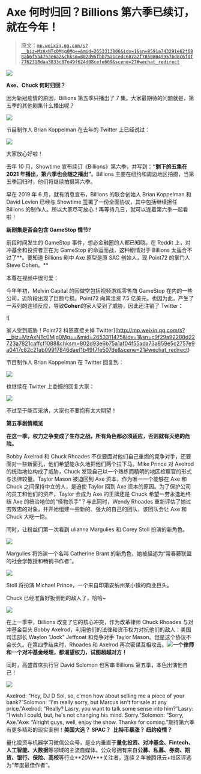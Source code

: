 # Axe 何时归回？Billions 第六季已续订，就在今年！

> 原文：[`mp.weixin.qq.com/s?__biz=MzAxNTc0Mjg0Mg==&mid=2653313006&idx=1&sn=8591a743291e62f688ab6f5a4753e6a2&chksm=802d95fbb75a1cedc687a2f78508049957bd8c6fdf7762318daa3833c87e49f624d08cefe669&scene=27#wechat_redirect`](http://mp.weixin.qq.com/s?__biz=MzAxNTc0Mjg0Mg==&mid=2653313006&idx=1&sn=8591a743291e62f688ab6f5a4753e6a2&chksm=802d95fbb75a1cedc687a2f78508049957bd8c6fdf7762318daa3833c87e49f624d08cefe669&scene=27#wechat_redirect)

![](img/817c601fc026ccfe2ee840069c1e016b.png)

**Axe、Chuck 何时归回？**

因为新冠疫情的原因，Billions 第五季只播出了 7 集。大家最期待的问题就是，第五季的其他剧集什么播出呢？

![](img/a2e53eb035dacba47b3c0214c99a9e36.png)

节目制作人 Brian Koppelman 在去年的 Twitter 上已经说过：

![](img/307bd0f06919d5224a0c77c028120e60.png)

大家放心好啦！ 

去年 10 月，Showtime 宣布续订《Billions》第六季，并写到：**“剩下的五集在 2021 年播出，第六季也会随之播出”**。Billions 主要在纽约和周边地区拍摄，当第五季回归时，他们将继续拍摄第六季。

早在 2019 年 6 月，就有消息宣布，Billions 的联合创始人 Brian Koppelman 和 David Levien 已经与 Showtime 签署了一份全面协议，其中包括继续担任 Billions 的制作人。所以大家尽可放心！再等待几日，就可以连着第六季一起看啦！

**新剧集是否会包含 GameStop 情节?**

前段时间发生的 GameStop 事件，想必金融圈的人都已知晓。在 Reddit 上，对冲基金和投资者正在为 GameStop 的命运而战，这种剧情对于 Billions 太适合不过了**。要知道 Billions 剧中 Axe 原型是原 SAC 创始人，现 Point72 的掌门人 Steve Cohen。**

本尊在视频中很可爱：

<mpvideosnap class="js_uneditable custom_select_card channels_iframe" data-pluginname="videosnap" data-id="export/UzFfAgtgekIEAQAAAAAA6KY3yeQWRQAAAAstQy6ubaLX4KHWvLEZgBPEl4MQejNLcJ74zNPgMItTlNpO0rshDYv7qE6we0tT" data-url="https://findermp.video.qq.com/251/20350/stodownload?encfilekey=XGocBFxVWK5dcyOOqpEU47RpBHQIvlhnOOUTV8ic19NGXxYNys15sEVmkic6IzkIxhuC15QgZicSgAB6V7rwic5UC0iaDpQEv28tpeGKibnZicicbqHzIoVwiatpPAJo4qw2VZkjnHmNkcIwrDjkBMJ6M23JXInmbAUJe1mra2aq0Jx2oKbHa9duAoc2RcQ&amp;adaptivelytrans=0&amp;bizid=1023&amp;dotrans=0&amp;hy=SH&amp;idx=1&amp;m=6e552ee5ec0f765cb28191d8e4026261&amp;token=cztXnd9GyrFAja2VYvGJOrfA0rYFKBibWgtXYQMnDLZMQw9DfoIY7ujG1PC6VRNVm" data-headimgurl="http://wx.qlogo.cn/finderhead/PiajxSqBRaEKvXGFncKMbkrcKDbkNR4afYFQBiaicj2k2RHdfKPYRGz7g/0" data-username="v2_060000231003b20faec8c4e78911c2d3ce03e434b0776f7ffe56c210fd90b8103a0928c090dc@finder" data-nickname="Quant 最爱" data-desc="全球对冲基金大佬齐唱『蚂蚁呀嘿』" data-nonceid="7885735953336911578" data-type="video"></mpvideosnap>

今年年初，Melvin Capital 的因做空包括视频游戏零售商 GameStop 在内的一些公司，近阶段出现了巨额亏损。Point72 向其注资 7.5 亿美元。也因为此，产生了一系列的连锁反应，导致**Cohen**的家人受到了威胁，因此还注销了 Twitter：

![

家人受到威胁！Point72 科恩直接关掉 Twitter](http://mp.weixin.qq.com/s?__biz=MzAxNTc0Mjg0Mg==&mid=2653311475&idx=1&sn=c9f29a92288d22723a7821caffcf1088&chksm=802d93e6b75a1af04f55ada73a859e5c2757e9a0417c82c21ab09917846daef1b49f7fe507de&scene=21#wechat_redirect) 

节目制作人 Brian Koppelman 在 Twitter 回复到：

![](img/ee6fe22f7aace11517b21df762473692.png)

也继续在 Twitter 上委婉的回复大家：

![](img/cbdcf3686f8e6088a1981c826cd6ab45.png)

不过至于能否采纳，大家也不要抱有太大期望！

**第五季剧情概览**

**在这一季，权力之争变成了生存之战，所有角色都必须适应，否则就有灭绝的危险。**

Bobby Axelrod 和 Chuck Rhoades 不仅要面对他们自己重燃的竞争对手，还要面对一些新面孔，他们希望能永久地把他们两个拉下马。Mike Prince 对 Axelrod 的统治地位构成了威胁，Chuck 发现自己以一个熟练而精明的地区检察官的形式与法律较量。Taylor Mason 被迫回到 Axe 资本，作为唯一一个能够在 Axe 和 Chuck 之间保持中立的人，是迫使 Taylor 回到 Axe 资本的原因。为了保护公司的员工和他们的资产，Taylor 会成为 Axe 的王牌还是 Chuck 希望一劳永逸地终结 Axe 的统治地位的“怪物杀手”？与此同时，Wendy Rhoades 重新评估了她过去效忠的对象，并开始组建一些新的、强大的自己的团队，该团队会让 Axe 和 Chuck 大吃一惊。

同时，让粉丝们第一次看到 ulianna Margulies 和 Corey Stoll 扮演的新角色。

![](img/3bb59b72ac5865ceb82b1ea508fade6c.png)

Margulies 将饰演一个名叫 Catherine Brant 的新角色，她被描述为“常春藤联盟的社会学教授和畅销书作者”。

![](img/c231fe6ae95c20d87034a2a3c46e3c28.png)

Stoll 将扮演 Michael Prince，一个来自印第安纳州某小镇的商业巨头。

Chuck 已经准备好扳倒他的敌人了，哈哈~

![](img/b878ebb62efde274d1122e0a99bd87bb.png)

在上一季中，Billions 改变了它的核心冲突，作为改革律师 Chuck Rhoades 与对冲基金巨头 Bobby Axelrod，利用他们的法律和货币权力对抗他们的敌人：美国司法部长 Waylon "Jock" Jeffcoat 和竞争对手 Taylor Mason。但是这个协议不会长久。在第四季结束时，Rhoades 和 Axelrod 再次密谋互相攻击。![](img/4920458a8a228011101a1d3dd3cb104c.png)**一个律师和一个对冲基金经理，都渴望权力，试图超越对方！**

同时，高盛首席执行官 David Solomon 也客串 Billions 第五季，本色出演他自己！

![](img/a64b188c40ef86c920d18fb7915da283.png)

Axelrod: “Hey, DJ D Sol, so, c'mon how about selling me a piece of your bank?”Solomon: “I'm really sorry, but Marcus isn't for sale at any price.”Axelrod: “Really? Lasry, you want to talk some sense into him?”Lasry: “I wish I could, but, he's not changing his mind. Sorry.”Solomon: “Sorry, Axe.”Axe: “Alright guys, well, enjoy the show. Thanks for coming.”期待第六季有更多精彩的现实案例！**美国大选？ SPAC？  比特币暴涨？ 纽约疫情？**

量化投资与机器学习微信公众号，是业内垂直于**量化投资、对冲基金、Fintech、人工智能、大数据**等领域的主流自媒体。公众号拥有来自**公募、私募、券商、期货、银行、保险、高校**等行业**20W+**关注者，连续 2 年被腾讯云+社区评选为“年度最佳作者”。